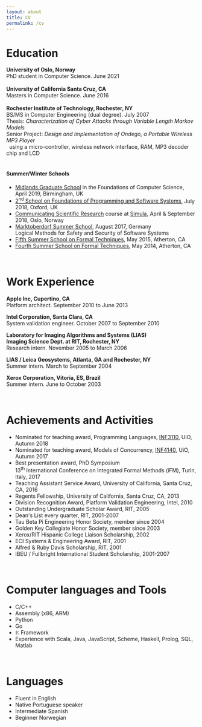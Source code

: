 ```yaml
---
layout: about
title: CV
permalink: /cv
---
```

# Education

<b>University of Oslo, Norway</b><br/>
PhD student in Computer Science. June 2021<br/>
<br/>
<b>University of California Santa Cruz, CA</b><br/>
Masters in Computer Science. June 2016<br/>
<br/>
<b>Rochester Institute of Technology, Rochester, NY</b><br/>
BS/MS in Computer Engineering (dual degree). July 2007<br/>
Thesis: <em>Characterization of Cyber Attacks through Variable Length Markov Models</em><br/>
Senior Project: <em>Design and Implementation of Ondego, a Portable Wireless MP3 Player</em><br/>&nbsp;&nbsp;using a micro-controller, wireless network interface, RAM, MP3 decoder chip and LCD<br/>
<br/>

#### Summer/Winter Schools

- [Midlands Graduate School][midlands] in the Foundations of Computer Science, April 2019, Birmingham, UK
- [2<sup>nd</sup> School on Foundations of Programming and Software Systems][fopss], July 2018, Oxford, UK
- [Communicating Scientific Research][csr] course at [Simula][simula], April & September 2018, Oslo, Norway<br/>
- [Marktoberdorf Summer School][marktoberdorf], August 2017, Germany<br/>
Logical Methods for Safety and Security of Software Systems
- [Fifth Summer School on Formal Techniques][ssft2015], May 2015, Atherton, CA
- [Fourth Summer School on Formal Techniques][ssft2014], May 2014, Atherton, CA

<br/>

# Work Experience

<b>Apple Inc, Cupertino, CA</b>
<br/>Platform architect. September 2010 to June 2013
<br/>

<b>Intel Corporation, Santa Clara, CA</b>
<br/>System validation engineer. October 2007 to September 2010
<br/>

<b>Laboratory for Imaging Algorithms and Systems (LIAS)<br/>Imaging Science Dept. at RIT, Rochester, NY</b>
<br/>Research intern. November 2005 to March 2006
<br/>

<b>LIAS / Leica Geosystems, Atlanta, GA and Rochester, NY</b>
<br/>Summer intern. March to September 2004
<br/>

<b>Xerox Corporation, Vitoria, ES, Brazil</b>
<br/>Summer intern. June to October 2003
<br/>

<!-- TODO: Research -->
<!-- TODO: Teaching -->

<br/>

# Achievements and Activities

- Nominated for teaching award, Programming Languages, [INF3110][uio.inf3110.h18], UiO, Autumn 2018
- Nominated for teaching award, Models of Concurrency, [INF4140][uio.inf4140.h17], UiO, Autumn 2017
- Best presentation award, PhD Symposium<br/>13<sup>th</sup> International Conference on Integrated Formal Methods (iFM), Turin, Italy, 2017
- Teaching Assistant Service Award, University of California, Santa Cruz, CA, 2016
- Regents Fellowship, University of California, Santa Cruz, CA, 2013
- Division Recognition Award, Platform Validation Engineering, Intel, 2010
- Outstanding Undergraduate Scholar Award, RIT, 2005
- Dean's List every quarter, RIT, 2001-2007
- Tau Beta Pi Engineering Honor Society, member since 2004
- Golden Key Collegiate Honor Society, member since 2003
- Xerox/RIT Hispanic College Liaison Scholarship, 2002
- ECI Systems & Engineering Award, RIT, 2001
- Alfred & Ruby Davis Scholarship, RIT, 2001
- IBEU / Fullbright International Student Scholarship, 2001-2007

<br/>

# Computer languages and Tools

- C/C++ 
- Assembly (x86, ARM) 
- Python
- Go
- &#120130; Framework
- Experience with Scala, Java, JavaScript, Scheme,
Haskell, Prolog, SQL, Matlab

<br/>

# Languages

- Fluent in English
- Native Portuguese speaker
- Intermediate Spanish
- Beginner Norwegian


<!-- Summer/Winter schools -->
[midlands]: http://events.cs.bham.ac.uk/mgs2019/
[fopss]: http://fopss18.mimuw.edu.pl/
[csr]: https://www.simula.no/education/courses/communicating-scientific-research-2018
[marktoberdorf]: https://asimod.in.tum.de/2017/index.shtml
[ssft2015]: http://fm.csl.sri.com/SSFT15/
[ssft2014]: http://fm.csl.sri.com/SSFT14/
<!-- Classes -->
[uio.inf3110.h18]: https://www.uio.no/studier/emner/matnat/ifi/INF3110/h18/
[uio.inf4140.h17]: https://www.uio.no/studier/emner/matnat/ifi/INF4140/h17/index.html
<!-- Other -->
[simula]: https://www.simula.no/
